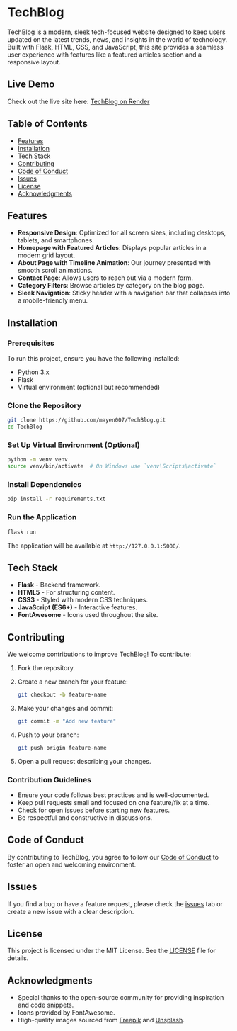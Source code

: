 # TechBlog

TechBlog is a modern, sleek tech-focused website designed to keep users updated on the latest trends, news, and insights in the world of technology. Built with Flask, HTML, CSS, and JavaScript, this site provides a seamless user experience with features like a featured articles section and a responsive layout.

## Live Demo

Check out the live site here: [TechBlog on Render](https://tech-blog-t04y.onrender.com/post/4)

## Table of Contents

- [Features](#features)
- [Installation](#installation)
- [Tech Stack](#tech-stack)
- [Contributing](#contributing)
- [Code of Conduct](#code-of-conduct)
- [Issues](#issues)
- [License](#license)
- [Acknowledgments](#acknowledgments)

## Features

- **Responsive Design**: Optimized for all screen sizes, including desktops, tablets, and smartphones.
- **Homepage with Featured Articles**: Displays popular articles in a modern grid layout.
- **About Page with Timeline Animation**: Our journey presented with smooth scroll animations.
- **Contact Page**: Allows users to reach out via a modern form.
- **Category Filters**: Browse articles by category on the blog page.
- **Sleek Navigation**: Sticky header with a navigation bar that collapses into a mobile-friendly menu.

## Installation

### Prerequisites

To run this project, ensure you have the following installed:

- Python 3.x
- Flask
- Virtual environment (optional but recommended)

### Clone the Repository

```bash
git clone https://github.com/mayen007/TechBlog.git
cd TechBlog
```

### Set Up Virtual Environment (Optional)

```bash
python -m venv venv
source venv/bin/activate  # On Windows use `venv\Scripts\activate`
```

### Install Dependencies

```bash
pip install -r requirements.txt
```

### Run the Application

```bash
flask run
```

The application will be available at `http://127.0.0.1:5000/`.

## Tech Stack

- **Flask** - Backend framework.
- **HTML5** - For structuring content.
- **CSS3** - Styled with modern CSS techniques.
- **JavaScript (ES6+)** - Interactive features.
- **FontAwesome** - Icons used throughout the site.

## Contributing

We welcome contributions to improve TechBlog! To contribute:

1. Fork the repository.
2. Create a new branch for your feature:

   ```bash
   git checkout -b feature-name
   ```

3. Make your changes and commit:

   ```bash
   git commit -m "Add new feature"
   ```

4. Push to your branch:

   ```bash
   git push origin feature-name
   ```

5. Open a pull request describing your changes.

### Contribution Guidelines

- Ensure your code follows best practices and is well-documented.
- Keep pull requests small and focused on one feature/fix at a time.
- Check for open issues before starting new features.
- Be respectful and constructive in discussions.

## Code of Conduct

By contributing to TechBlog, you agree to follow our [Code of Conduct](CODE_OF_CONDUCT.md) to foster an open and welcoming environment.

## Issues

If you find a bug or have a feature request, please check the [issues](https://github.com/mayen007/TechBlog/issues) tab or create a new issue with a clear description.

## License

This project is licensed under the MIT License. See the [LICENSE](LICENSE) file for details.

## Acknowledgments

- Special thanks to the open-source community for providing inspiration and code snippets.
- Icons provided by FontAwesome.
- High-quality images sourced from [Freepik](https://www.freepik.com) and [Unsplash](https://unsplash.com).
